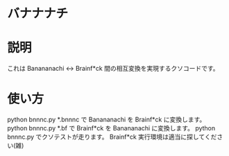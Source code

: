 # バナナナチ

# 説明
これは Banananachi <-> Brainf\*ck 間の相互変換を実現するクソコードです。

# 使い方
python bnnnc.py \*.bnnnc で Banananachi を Brainf\*ck に変換します。
python bnnnc.py \*.bf で Brainf\*ck を Banananachi に変換します。
python bnnnc.py でクソテストが走ります。
Brainf\*ck 実行環境は適当に探してください(雑)
